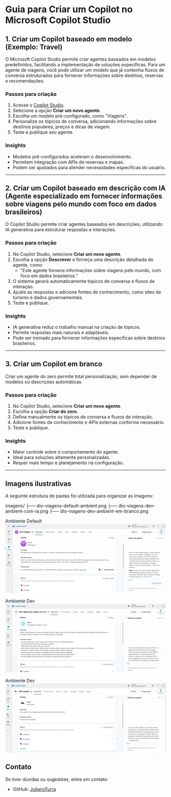 # Guia para Criar um Copilot no Microsoft Copilot Studio

## 1. Criar um Copilot baseado em modelo (Exemplo: Travel)
O Microsoft Copilot Studio permite criar agentes baseados em modelos predefinidos, facilitando a implementação de soluções específicas. Para um agente de viagens, você pode utilizar um modelo que já contenha fluxos de conversa estruturados para fornecer informações sobre destinos, reservas e recomendações.

### **Passos para criação**
1. Acesse o [Copilot Studio](https://learn.microsoft.com/pt-br/microsoft-copilot-studio/).
2. Selecione a opção **Criar um novo agente**.
3. Escolha um modelo pré-configurado, como "Viagens".
4. Personalize os tópicos de conversa, adicionando informações sobre destinos populares, preços e dicas de viagem.
5. Teste e publique seu agente.

### **Insights**
- Modelos pré-configurados aceleram o desenvolvimento.
- Permitem integração com APIs de reservas e mapas.
- Podem ser ajustados para atender necessidades específicas do usuário.

---

## 2. Criar um Copilot baseado em descrição com IA (Agente especializado em fornecer informações sobre viagens pelo mundo com foco em dados brasileiros)
O Copilot Studio permite criar agentes baseados em descrições, utilizando IA generativa para estruturar respostas e interações.

### **Passos para criação**
1. No Copilot Studio, selecione **Criar um novo agente**.
2. Escolha a opção **Descrever** e forneça uma descrição detalhada do agente, como:
   - "Este agente fornece informações sobre viagens pelo mundo, com foco em dados brasileiros."
3. O sistema gerará automaticamente tópicos de conversa e fluxos de interação.
4. Ajuste as respostas e adicione fontes de conhecimento, como sites de turismo e dados governamentais.
5. Teste e publique.

### **Insights**
- IA generativa reduz o trabalho manual na criação de tópicos.
- Permite respostas mais naturais e adaptáveis.
- Pode ser treinado para fornecer informações específicas sobre destinos brasileiros.

---

## 3. Criar um Copilot em branco
Criar um agente do zero permite total personalização, sem depender de modelos ou descrições automáticas.

### **Passos para criação**
1. No Copilot Studio, selecione **Criar um novo agente**.
2. Escolha a opção **Criar do zero**.
3. Defina manualmente os tópicos de conversa e fluxos de interação.
4. Adicione fontes de conhecimento e APIs externas conforme necessário.
5. Teste e publique.

### **Insights**
- Maior controle sobre o comportamento do agente.
- Ideal para soluções altamente personalizadas.
- Requer mais tempo e planejamento na configuração.

---

## Imagens ilustrativas
A seguinte estrutura de pastas foi utilizada para organizar as imagens:

imagens/
├── dio-viagens-default-ambient.png
├── dio-viagens-dev-ambient-com-ia.png
├── dio-viagens-dev-ambient-em-branco.png

Ambiente Default
![Default](imagens/dio-viagens-default-ambient.png)

Ambiente Dev
![Dev](imagens/dio-viagens-dev-ambient-com-ia.png)

Ambiente Dev
![Dev](imagens/dio-viagens-dev-ambient-em-branco.png)

## Contato
Se tiver dúvidas ou sugestões, entre em contato:
- GitHub: [JulianoTurra](https://github.com/JulianoTurra)